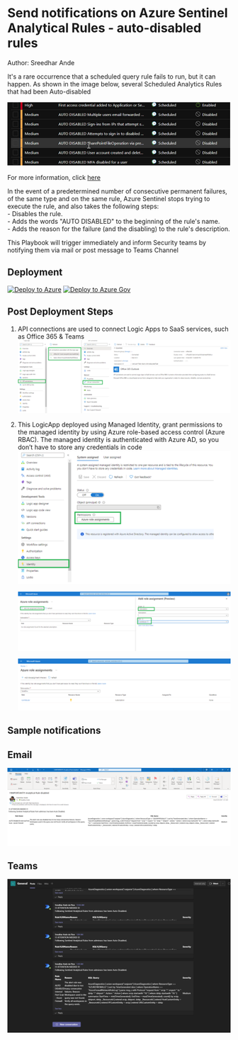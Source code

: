 # Send notifications on Azure Sentinel Analytical Rules - auto-disabled rules
Author: Sreedhar Ande

It's a rare occurrence that a scheduled query rule fails to run, but it can happen. As shown in the image below, several Scheduled Analytics Rules that had been Auto-disabled  

![Autodisabled_Rules](./images/Autodisabled_Rules.png)

For more information, click [here](https://docs.microsoft.com/en-us/azure/sentinel/detect-threats-custom#issue-a-scheduled-rule-failed-to-execute-or-appears-with-auto-disabled-added-to-the-name)  

In the event of a predetermined number of consecutive permanent failures, of the same type and on the same rule, Azure Sentinel stops trying to execute the rule, and also takes the following steps:  
    - Disables the rule.  
    - Adds the words "AUTO DISABLED" to the beginning of the rule's name.  
    - Adds the reason for the failure (and the disabling) to the rule's description.  

This Playbook will trigger immediately and inform Security teams by notifying them via mail or post message to Teams Channel

## Deployment

[![Deploy to Azure](https://aka.ms/deploytoazurebutton)](https://aka.ms/AnalyticsHealth-Enterprise) 
[![Deploy to Azure Gov](https://aka.ms/deploytoazuregovbutton)](https://aka.ms/AnalyticsHealth-Gov)

## Post Deployment Steps

1.	API connections are used to connect Logic Apps to SaaS services, such as Office 365 & Teams  
    ![Apiconnections](./images/Apiconnections.png)

2. This LogicApp deployed using Managed Identity, grant permissions to the managed identity by using Azure role-based access control (Azure RBAC). The managed identity is authenticated with Azure AD, so you don’t have to store any credentials in code
   ![Role_assignments](./images/Role_assignments.png)  
   
   ![Role_assignments_1](./images/Role_assignments_1.png)
   
   ![Role_assignments_2](./images/Role_assignments_2.png)

## Sample notifications

## Email
![Notification_Email](./images/Notification_Email.png)  

## Teams  
![Teams_Notification](./images/Teams_Notification.PNG)

